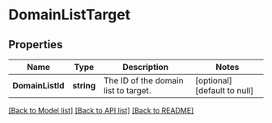 # DomainListTarget

## Properties
Name | Type | Description | Notes
------------ | ------------- | ------------- | -------------
**DomainListId** | **string** | The ID of the domain list to target. | [optional] [default to null]

[[Back to Model list]](../README.md#documentation-for-models) [[Back to API list]](../README.md#documentation-for-api-endpoints) [[Back to README]](../README.md)

